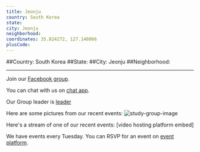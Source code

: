 ```yaml
---
title: Jeonju
country: South Korea
state: 
city: Jeonju
neighborhood: 
coordinates: 35.824272, 127.148066
plusCode:
---
```


##Country: South Korea
##State: 
##City: Jeonju
##Neighborhood: 
*****
Join our [Facebook group](https://www.facebook.com/groups/free.code.camp.jeonju).

You can chat with us on [chat app]().

Our Group leader is [leader]()

Here are some pictures from our recent events:
![study-group-image]()

Here's a stream of one of our recent events:
[video hosting platform embed]

We have events every Tuesday. You can RSVP for an event on [event platform]().
